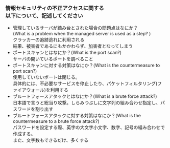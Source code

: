 ### 情報セキュリティの不正アクセスに関する<br />以下について、記述してください

* 管理しているサーバが踏み台とされた場合の問題点はなにか？<br />(What is a problem when the managed server is used as a step? )<br />クラッカーの追跡逃れに利用される<br />結果、被害者であるにもかかわらず、加害者となってしまう
* ポートスキャンとはなにか？(What is the port scan?)<br />サーバの開いているポートを調べること
* ポートスキャンに対する対策はなにか？(What is the countermeasure to port scan?)<br />使用していないポートは閉じる。<br />具体的には、不必要なサービスを停止したり、パケットフィルタリング(ファイアウォール)を利用する
* ブルートフォースアタックとはなにか？(What is a brute force attack?)<br />日本語で言うと総当り攻撃。しらみつぶしに文字列の組み合わせ指定し、パスワードを割り出す
* ブルートフォースアタックに対する対策はなにか？(What is the countermeasure to a brute force attack?)<br />パスワードを設定する際、英字の大文字小文字、数字、記号の組み合わせで作成する。<br />また、文字数もできるだけ、多くする
